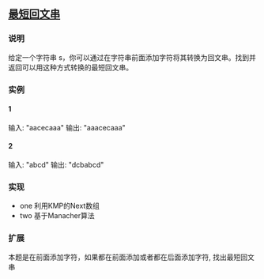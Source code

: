 ## [最短回文串](https://leetcode-cn.com/problems/shortest-palindrome/)
### 说明

给定一个字符串 s，你可以通过在字符串前面添加字符将其转换为回文串。找到并返回可以用这种方式转换的最短回文串。

### 实例
#### 1

输入: "aacecaaa"
输出: "aaacecaaa"

#### 2

输入: "abcd"
输出: "dcbabcd"

### 实现
* one 利用KMP的Next数组
* two 基于Manacher算法

### 扩展
本题是在前面添加字符，如果都在前面添加或者都在后面添加字符, 找出最短回文串